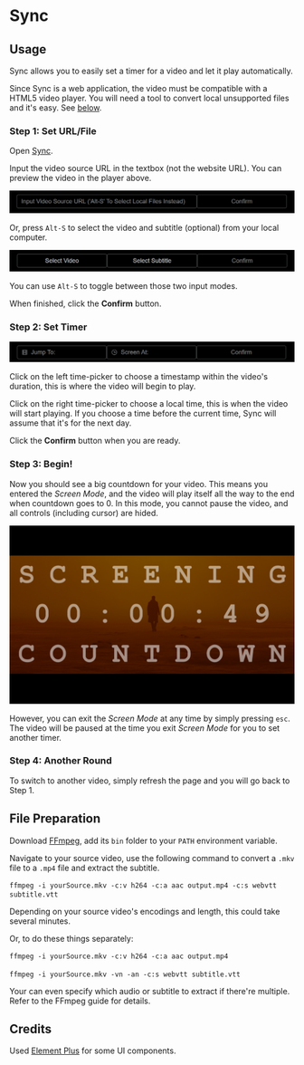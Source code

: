 # Sync

## Usage

Sync allows you to easily set a timer for a video and let it play automatically.

Since Sync is a web application, the video must be compatible with a HTML5 video player. You will need a tool to convert local unsupported files and it's easy. See [below](#file-preparation).

### Step 1: Set URL/File

Open [Sync](https://arthur-x.github.io/Sync/).

Input the video source URL in the textbox (not the website URL). You can preview the video in the player above.

![ScreenMode](./screenshots/input1.png)

Or, press `Alt-S` to select the video and subtitle (optional) from your local computer.  

![ScreenMode](./screenshots/input2.png)

You can use `Alt-S` to toggle between those two input modes.

When finished, click the **Confirm** button. 

### Step 2: Set Timer

![ScreenMode](./screenshots/timer.png)

Click on the left time-picker to choose a timestamp within the video's duration, this is where the video will begin to play.

Click on the right time-picker to choose a local time, this is when the video will start playing. If you choose a time before the current time, Sync will assume that it's for the next day.

Click the **Confirm** button when you are ready.

### Step 3: Begin!

Now you should see a big countdown for your video. This means you entered the *Screen Mode*, and the video will play itself all the way to the end when countdown goes to 0. In this mode, you cannot pause the video, and all controls (including cursor) are hided. 

![ScreenMode](./screenshots/screenmode.png)

However, you can exit the *Screen Mode* at any time by simply pressing `esc`. The video will be paused at the time you exit *Screen Mode* for you to set another timer.

### Step 4: Another Round

To switch to another video, simply refresh the page and you will go back to Step 1.

## File Preparation

Download [FFmpeg](https://ffmpeg.org), add its `bin` folder to your `PATH` environment variable.

Navigate to your source video, use the following command to convert a `.mkv` file to a `.mp4` file and extract the subtitle.
```
ffmpeg -i yourSource.mkv -c:v h264 -c:a aac output.mp4 -c:s webvtt subtitle.vtt
```
Depending on your source video's encodings and length, this could take several minutes.

Or, to do these things separately:
```
ffmpeg -i yourSource.mkv -c:v h264 -c:a aac output.mp4

ffmpeg -i yourSource.mkv -vn -an -c:s webvtt subtitle.vtt
```
Your can even specify which audio or subtitle to extract if there're multiple. Refer to the FFmpeg guide for details.

## Credits

Used [Element Plus](https://element-plus.gitee.io/zh-CN/) for some UI components.
